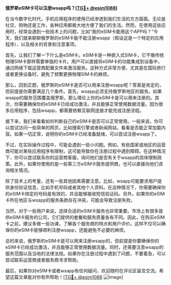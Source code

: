 **俄罗斯eSIM卡可以注册wsapp吗？[[TG💪+ @esim1088](https://t.me/s/esim1088)]**

在当今数字化时代，手机应用程序的使用已经渗透到我们生活的方方面面。无论是社交、购物还是工作，各种应用都极大地方便了我们的生活。然而，在使用这些应用时，经常会遇到一些技术上的问题，比如“我的eSIM卡能用这个APP吗？”今天，我们就来聊聊俄罗斯的eSIM卡能不能注册wsapp（假设这是一个特定的应用程序），以及相关的背景和注意事项。

首先，让我们了解一下什么是eSIM卡。eSIM卡是一种嵌入式SIM卡，它不像传统物理SIM卡那样需要单独的卡片。用户可以直接将eSIM卡的功能集成到设备中，通过网络下载运营商配置文件来激活服务。这种方式非常方便，尤其是在国际旅行或者更换设备时，避免了频繁更换物理SIM卡的麻烦。

那么，回到正题，俄罗斯的eSIM卡是否可以用来注册wsapp呢？答案是肯定的，但前提是你需要满足几个条件。首先，wsapp必须支持俄罗斯地区的服务。如果wsapp的服务范围覆盖俄罗斯，那么理论上你的eSIM卡是可以用来注册的。其次，你需要确保你的eSIM卡已经成功激活，并且能够正常使用数据流量。因为很多应用程序，包括wsapp，都需要依赖互联网连接才能完成注册流程。

接下来，我们来看看如何判断自己的eSIM卡是否可以正常使用。一般来说，你可以尝试访问一些简单的网页，比如搜索引擎或者新闻网站，看看是否能正常加载内容。如果一切正常，说明你的eSIM卡已经准备就绪，可以尝试注册wsapp了。

不过，在实际操作过程中，可能会遇到一些小问题。例如，有些国家或地区的运营商可能对某些应用程序有限制，这可能导致你在注册过程中遇到障碍。在这种情况下，你可以尝试联系你的运营商客服，询问他们是否有关于wsapp的具体限制政策。此外，如果你使用的是一些第三方eSIM卡服务提供商，也可以直接向他们咨询相关情况。

除了技术上的考量，还有一些其他因素需要注意。比如，wsapp可能要求用户提供身份验证信息，比如手机号码或者其他个人资料。在这种情况下，你需要确保你的eSIM卡绑定的号码是有效的，并且能够接收短信验证码。另外，如果你的eSIM卡所在地区与wsapp的服务条款存在冲突，可能会导致注册失败。

当然，对于一些用户来说，选择合适的eSIM卡服务也非常重要。市场上有很多提供eSIM卡服务的公司，它们提供的套餐和服务质量各有不同。因此，在购买eSIM卡之前，建议多做一些功课，了解各个服务商的特点和用户评价。这样不仅可以确保你的eSIM卡能够顺利注册wsapp，还能避免不必要的麻烦。

总的来说，俄罗斯的eSIM卡是可以用来注册wsapp的，但前提是你要确保你的eSIM卡已经成功激活，并且能够正常使用数据流量。同时，还需要注意wsapp的服务范围以及当地的法律法规。如果你在注册过程中遇到了问题，不要着急，可以尝试联系运营商或者服务商寻求帮助。

最后，如果你对eSIM卡或者wsapp有任何疑问，欢迎随时在评论区留言交流。希望这篇文章能对你有所帮助！[[TG💪+ @esim1088](https://t.me/s/esim1088) ![Image](https://i.postimg.cc/4NQfJmqS/Snipaste-2025-05-13-00-14-12.png)]